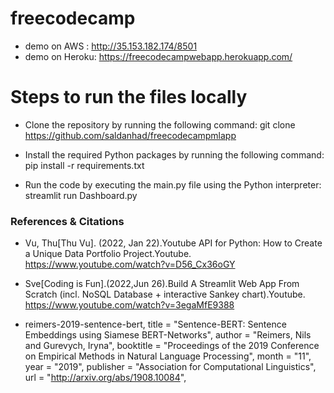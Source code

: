 # freecodecamp
* demo on AWS :  http://35.153.182.174/8501
* demo on Heroku: https://freecodecampwebapp.herokuapp.com/

# Steps to run the files locally

* Clone the repository by running the following command:
git clone https://github.com/saldanhad/freecodecampmlapp

* Install the required Python packages by running the following command: pip install -r requirements.txt

* Run the code by executing the main.py file using the Python interpreter: streamlit run Dashboard.py


### References & Citations

* Vu, Thu[Thu Vu]. (2022, Jan 22).Youtube API for Python: How to Create a Unique Data Portfolio Project.Youtube.
https://www.youtube.com/watch?v=D56_Cx36oGY

* Sve[Coding is Fun].(2022,Jun 26).Build A Streamlit Web App From Scratch (incl. NoSQL Database + interactive Sankey chart).Youtube.
https://www.youtube.com/watch?v=3egaMfE9388

 * reimers-2019-sentence-bert,
    title = "Sentence-BERT: Sentence Embeddings using Siamese BERT-Networks",
    author = "Reimers, Nils and Gurevych, Iryna",
    booktitle = "Proceedings of the 2019 Conference on Empirical Methods in Natural Language Processing",
    month = "11",
    year = "2019",
    publisher = "Association for Computational Linguistics",
    url = "http://arxiv.org/abs/1908.10084",

